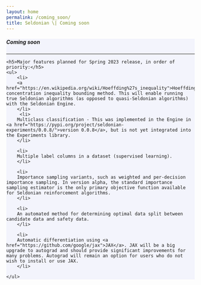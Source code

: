 ```yaml
---
layout: home
permalink: /coming_soon/
title: Seldonian \| Coming soon
---
```


<!-- Main Container -->
<div class="container p-3 my-5 border" style="background-color: #f3f4fc;">
    <h5 class="mb-3"><b>Coming soon</b></h5>
    <hr class="my-4">
   
    <h5>Major features planned for Spring 2023 release, in order of priority:</h5>
    <ul>
        <li>
        <a href="https://en.wikipedia.org/wiki/Hoeffding%27s_inequality">Hoeffding's</a> concentration inequality bounding method. This will enable running true Seldonian algorithms (as opposed to quasi-Seldonian algorithms) with the Seldonian Engine.
        </li>
         <li>
        Multiclass classification - This was implemented in the Engine in <a href="https://pypi.org/project/seldonian-experiments/0.0.8/">version 0.0.8</a>, but is not yet integrated into the Experiments library.
        </li>

        <li>
        Multiple label columns in a dataset (supervised learning).
        </li>

        <li>
        Importance sampling variants, such as weighted and per-decision importance sampling. In version alpha, the standard importance sampling estimator is the only primary objective function available for Seldonian reinforcement algorithms. 
        </li>

        <li>
        An automated method for determining optimal data split between candidate data and safety data.
        </li>

        <li>
        Automatic differentiation using <a href="https://github.com/google/jax">JAX</a>. JAX will be a big upgrade to autograd and should provide significant improvements for many problems. Autograd will remain an option for users who do not wish to install or use JAX. 
        </li>
        
    </ul>

</div>
